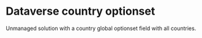 # Dataverse country optionset
Unmanaged solution with a country global optionset field with all countries.
